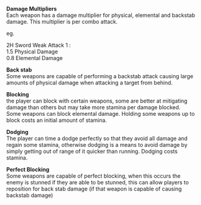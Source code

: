 
**Damage Multipliers**  
Each weapon has a damage multiplier for physical, elemental and backstab damage. This multiplier is per combo attack.

eg.

2H Sword Weak Attack 1 :  
1.5 Physical Damage  
0.8 Elemental Damage

**Back stab**  
Some weapons are capable of performing a backstab attack causing large amounts of physical damage when attacking a target from behind.

**Blocking**  
the player can block with certain weapons, some are better at mitigating damage than others but may take more stamina per damage blocked.  
Some weapons can block elemental damage. Holding some weapons up to block costs an initial amount of stamina.

**Dodging**  
The player can time a dodge perfectly so that they avoid all damage and regain some stamina, otherwise dodging is a means to avoid damage by simply getting out of range of it quicker than running. Dodging costs stamina.

**Perfect Blocking**  
Some weapons are capable of perfect blocking, when this occurs the enemy is stunned if they are able to be stunned, this can allow players to reposition for back stab damage (if that weapon is capable of causing backstab damage)